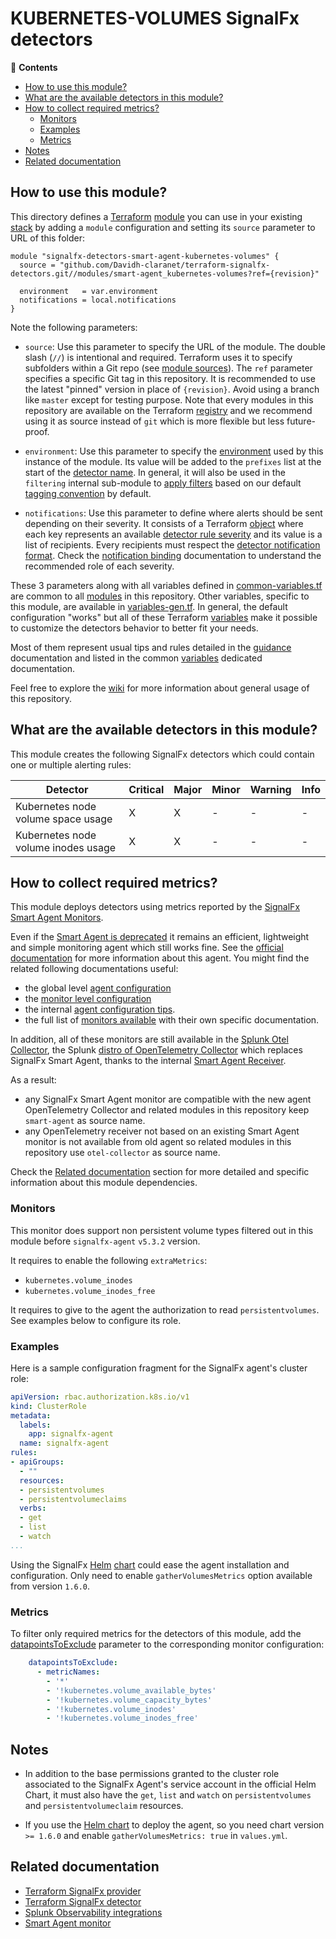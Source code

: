 # KUBERNETES-VOLUMES SignalFx detectors

<!-- START doctoc generated TOC please keep comment here to allow auto update -->
<!-- DON'T EDIT THIS SECTION, INSTEAD RE-RUN doctoc TO UPDATE -->
:link: **Contents**

- [How to use this module?](#how-to-use-this-module)
- [What are the available detectors in this module?](#what-are-the-available-detectors-in-this-module)
- [How to collect required metrics?](#how-to-collect-required-metrics)
  - [Monitors](#monitors)
  - [Examples](#examples)
  - [Metrics](#metrics)
- [Notes](#notes)
- [Related documentation](#related-documentation)

<!-- END doctoc generated TOC please keep comment here to allow auto update -->

## How to use this module?

This directory defines a [Terraform](https://www.terraform.io/)
[module](https://www.terraform.io/language/modules/syntax) you can use in your
existing [stack](https://github.com/claranet/terraform-signalfx-detectors/wiki/Getting-started#stack) by adding a
`module` configuration and setting its `source` parameter to URL of this folder:

```hcl
module "signalfx-detectors-smart-agent-kubernetes-volumes" {
  source = "github.com/Davidh-claranet/terraform-signalfx-detectors.git//modules/smart-agent_kubernetes-volumes?ref={revision}"

  environment   = var.environment
  notifications = local.notifications
}
```

Note the following parameters:

* `source`: Use this parameter to specify the URL of the module. The double slash (`//`) is intentional  and required.
  Terraform uses it to specify subfolders within a Git repo (see [module
  sources](https://www.terraform.io/language/modules/sources)). The `ref` parameter specifies a specific Git tag in
  this repository. It is recommended to use the latest "pinned" version in place of `{revision}`. Avoid using a branch
  like `master` except for testing purpose. Note that every modules in this repository are available on the Terraform
  [registry](https://registry.terraform.io/modules/claranet/detectors/signalfx) and we recommend using it as source
  instead of `git` which is more flexible but less future-proof.

* `environment`: Use this parameter to specify the
  [environment](https://github.com/claranet/terraform-signalfx-detectors/wiki/Getting-started#environment) used by this
  instance of the module.
  Its value will be added to the `prefixes` list at the start of the [detector
  name](https://github.com/claranet/terraform-signalfx-detectors/wiki/Templating#example).
  In general, it will also be used in the `filtering` internal sub-module to [apply
  filters](https://github.com/claranet/terraform-signalfx-detectors/wiki/Guidance#filtering) based on our default
  [tagging convention](https://github.com/claranet/terraform-signalfx-detectors/wiki/Tagging-convention) by default.

* `notifications`: Use this parameter to define where alerts should be sent depending on their severity. It consists
  of a Terraform [object](https://www.terraform.io/language/expressions/type-constraints#object) where each key represents an available
  [detector rule severity](https://docs.splunk.com/observability/alerts-detectors-notifications/create-detectors-for-alerts.html#severity)
  and its value is a list of recipients. Every recipients must respect the [detector notification
  format](https://registry.terraform.io/providers/splunk-terraform/signalfx/latest/docs/resources/detector#notification-format).
  Check the [notification binding](https://github.com/claranet/terraform-signalfx-detectors/wiki/Notifications-binding)
  documentation to understand the recommended role of each severity.

These 3 parameters along with all variables defined in [common-variables.tf](common-variables.tf) are common to all
[modules](../) in this repository. Other variables, specific to this module, are available in
[variables-gen.tf](variables-gen.tf).
In general, the default configuration "works" but all of these Terraform
[variables](https://www.terraform.io/language/values/variables) make it possible to
customize the detectors behavior to better fit your needs.

Most of them represent usual tips and rules detailed in the
[guidance](https://github.com/claranet/terraform-signalfx-detectors/wiki/Guidance) documentation and listed in the
common [variables](https://github.com/claranet/terraform-signalfx-detectors/wiki/Variables) dedicated documentation.

Feel free to explore the [wiki](https://github.com/claranet/terraform-signalfx-detectors/wiki) for more information about
general usage of this repository.

## What are the available detectors in this module?

This module creates the following SignalFx detectors which could contain one or multiple alerting rules:

|Detector|Critical|Major|Minor|Warning|Info|
|---|---|---|---|---|---|
|Kubernetes node volume space usage|X|X|-|-|-|
|Kubernetes node volume inodes usage|X|X|-|-|-|

## How to collect required metrics?

This module deploys detectors using metrics reported by the
[SignalFx Smart Agent Monitors](https://github.com/signalfx/signalfx-agent#monitors).

Even if the [Smart Agent is deprecated](https://github.com/signalfx/signalfx-agent/blob/main/docs/smartagent-deprecation-notice.md)
it remains an efficient, lightweight and simple monitoring agent which still works fine.
See the [official documentation](https://docs.splunk.com/Observability/gdi/smart-agent/smart-agent-resources.html) for more information
about this agent.
You might find the related following documentations useful:
- the global level [agent configuration](https://github.com/signalfx/signalfx-agent/blob/main/docs/config-schema.md)
- the [monitor level configuration](https://github.com/signalfx/signalfx-agent/blob/main/docs/monitor-config.md)
- the internal [agent configuration tips](https://github.com/claranet/terraform-signalfx-detectors/wiki/Guidance#agent-configuration).
- the full list of [monitors available](https://github.com/signalfx/signalfx-agent/tree/main/docs/monitors) with their own specific documentation.

In addition, all of these monitors are still available in the [Splunk Otel Collector](https://github.com/signalfx/splunk-otel-collector),
the Splunk [distro of OpenTelemetry Collector](https://opentelemetry.io/docs/concepts/distributions/) which replaces SignalFx Smart Agent,
thanks to the internal [Smart Agent Receiver](https://github.com/signalfx/splunk-otel-collector/tree/main/pkg/receiver/smartagentreceiver).

As a result:
- any SignalFx Smart Agent monitor are compatible with the new agent OpenTelemetry Collector and related modules in this repository keep `smart-agent` as source name.
- any OpenTelemetry receiver not based on an existing Smart Agent monitor is not available from old agent so related modules in this repository use `otel-collector` as source name.


Check the [Related documentation](#related-documentation) section for more detailed and specific information about this module dependencies.

### Monitors

This monitor does support non persistent volume types filtered out in this module before `signalfx-agent` `v5.3.2` version.

It requires to enable the following `extraMetrics`:

* `kubernetes.volume_inodes`
* `kubernetes.volume_inodes_free`

It requires to give to the agent the authorization to read `persistentvolumes`. See examples below
to configure its role.

### Examples

Here is a sample configuration fragment for the SignalFx agent's cluster role:

```yaml
apiVersion: rbac.authorization.k8s.io/v1
kind: ClusterRole
metadata:
  labels:
    app: signalfx-agent
  name: signalfx-agent
rules:
- apiGroups:
  - ""
  resources:
  - persistentvolumes
  - persistentvolumeclaims
  verbs:
  - get
  - list
  - watch
...
```

Using the SignalFx [Helm](https://helm.sh/) [chart](https://github.com/signalfx/signalfx-agent/tree/master/deployments/k8s/helm/signalfx-agent)
could ease the agent installation and configuration. Only need to enable `gatherVolumesMetrics` option available from version `1.6.0`.


### Metrics


To filter only required metrics for the detectors of this module, add the
[datapointsToExclude](https://docs.splunk.com/observability/gdi/smart-agent/smart-agent-resources.html#filtering-data-using-the-smart-agent)
parameter to the corresponding monitor configuration:

```yaml
    datapointsToExclude:
      - metricNames:
        - '*'
        - '!kubernetes.volume_available_bytes'
        - '!kubernetes.volume_capacity_bytes'
        - '!kubernetes.volume_inodes'
        - '!kubernetes.volume_inodes_free'

```

## Notes

* In addition to the base permissions granted to the cluster role associated to the SignalFx Agent's service account in the official Helm Chart,
it must also have the `get`, `list` and `watch` on `persistentvolumes` and `persistentvolumeclaim` resources.

* If you use the [Helm chart](https://github.com/signalfx/signalfx-agent/tree/master/deployments/k8s/helm/signalfx-agent)
to deploy the agent, so you need chart version `>= 1.6.0` and enable `gatherVolumesMetrics: true` in `values.yml`.


## Related documentation

* [Terraform SignalFx provider](https://registry.terraform.io/providers/splunk-terraform/signalfx/latest/docs)
* [Terraform SignalFx detector](https://registry.terraform.io/providers/splunk-terraform/signalfx/latest/docs/resources/detector)
* [Splunk Observability integrations](https://docs.splunk.com/Observability/gdi/get-data-in/integrations.html)
* [Smart Agent monitor](https://github.com/signalfx/signalfx-agent/blob/main/docs/monitors/kubernetes-volumes.md)
